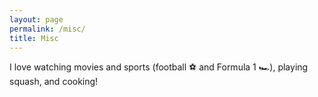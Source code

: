 ```yaml
---
layout: page
permalink: /misc/
title: Misc
---
```


I love watching movies and sports (football ⚽️ and Formula 1 🏎️), playing squash, and cooking!
